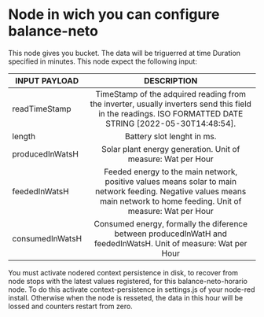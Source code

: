 # Node in wich you can configure balance-neto
This node gives you bucket. The data will be triguerred at time Duration specified in minutes.
This node expect the following input: 

|INPUT PAYLOAD | DESCRIPTION
|---------------|:------------:|
| readTimeStamp | TimeStamp of the adquired reading from the inverter, usually inverters send this field in the readings. ISO FORMATTED DATE STRING [2022-05-30T14:48:54].|
|length         | Battery slot lenght in ms. |
|producedInWatsH| Solar plant energy generation. Unit of measure: Wat per Hour|
|feededInWatsH  | Feeded energy to the main network, positive values means solar to main network feeding. Negative values means main network to home feeding. Unit of measure: Wat per Hour |
|consumedInWatsH| Consumed energy, formally the diference between producedInWatH and feededInWatsH. Unit of measure: Wat per Hour




You must activate nodered context persistence in disk, to recover from node stops with the latest values registered, for this balance-neto-horario node. To do this activate context-persistence in settings.js of your node-red install. Otherwise when the node is resseted, the data in this hour will be lossed and counters restart from zero. 
